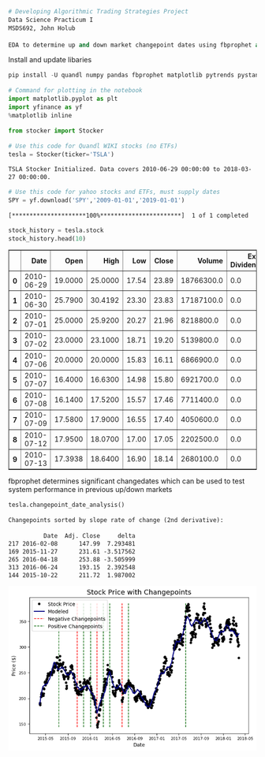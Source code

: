 ```python
# Developing Algorithmic Trading Strategies Project
Data Science Practicum I
MSDS692, John Holub

EDA to determine up and down market changepoint dates using fbprophet and stocker. These dates will be used to evaluate system viability in up/down market conditions.
```

Install and update libaries


```python
pip install -U quandl numpy pandas fbprophet matplotlib pytrends pystan plotly yfinance
```


```python
# Command for plotting in the notebook
import matplotlib.pyplot as plt
import yfinance as yf 
%matplotlib inline
```


```python
from stocker import Stocker
```


```python
# Use this code for Quandl WIKI stocks (no ETFs)
tesla = Stocker(ticker='TSLA')
```

    TSLA Stocker Initialized. Data covers 2010-06-29 00:00:00 to 2018-03-27 00:00:00.
    


```python
# Use this code for yahoo stocks and ETFs, must supply dates
SPY = yf.download('SPY','2009-01-01','2019-01-01')
```

    [*********************100%***********************]  1 of 1 completed
    


```python
stock_history = tesla.stock
stock_history.head(10)
```




<div>
<style scoped>
    .dataframe tbody tr th:only-of-type {
        vertical-align: middle;
    }

    .dataframe tbody tr th {
        vertical-align: top;
    }

    .dataframe thead th {
        text-align: right;
    }
</style>
<table border="1" class="dataframe">
  <thead>
    <tr style="text-align: right;">
      <th></th>
      <th>Date</th>
      <th>Open</th>
      <th>High</th>
      <th>Low</th>
      <th>Close</th>
      <th>Volume</th>
      <th>Ex-Dividend</th>
      <th>Split Ratio</th>
      <th>Adj. Open</th>
      <th>Adj. High</th>
      <th>Adj. Low</th>
      <th>Adj. Close</th>
      <th>Adj. Volume</th>
      <th>ds</th>
      <th>y</th>
      <th>Daily Change</th>
    </tr>
  </thead>
  <tbody>
    <tr>
      <th>0</th>
      <td>2010-06-29</td>
      <td>19.0000</td>
      <td>25.0000</td>
      <td>17.54</td>
      <td>23.89</td>
      <td>18766300.0</td>
      <td>0.0</td>
      <td>1.0</td>
      <td>19.0000</td>
      <td>25.0000</td>
      <td>17.54</td>
      <td>23.89</td>
      <td>18766300.0</td>
      <td>2010-06-29</td>
      <td>23.89</td>
      <td>4.8900</td>
    </tr>
    <tr>
      <th>1</th>
      <td>2010-06-30</td>
      <td>25.7900</td>
      <td>30.4192</td>
      <td>23.30</td>
      <td>23.83</td>
      <td>17187100.0</td>
      <td>0.0</td>
      <td>1.0</td>
      <td>25.7900</td>
      <td>30.4192</td>
      <td>23.30</td>
      <td>23.83</td>
      <td>17187100.0</td>
      <td>2010-06-30</td>
      <td>23.83</td>
      <td>-1.9600</td>
    </tr>
    <tr>
      <th>2</th>
      <td>2010-07-01</td>
      <td>25.0000</td>
      <td>25.9200</td>
      <td>20.27</td>
      <td>21.96</td>
      <td>8218800.0</td>
      <td>0.0</td>
      <td>1.0</td>
      <td>25.0000</td>
      <td>25.9200</td>
      <td>20.27</td>
      <td>21.96</td>
      <td>8218800.0</td>
      <td>2010-07-01</td>
      <td>21.96</td>
      <td>-3.0400</td>
    </tr>
    <tr>
      <th>3</th>
      <td>2010-07-02</td>
      <td>23.0000</td>
      <td>23.1000</td>
      <td>18.71</td>
      <td>19.20</td>
      <td>5139800.0</td>
      <td>0.0</td>
      <td>1.0</td>
      <td>23.0000</td>
      <td>23.1000</td>
      <td>18.71</td>
      <td>19.20</td>
      <td>5139800.0</td>
      <td>2010-07-02</td>
      <td>19.20</td>
      <td>-3.8000</td>
    </tr>
    <tr>
      <th>4</th>
      <td>2010-07-06</td>
      <td>20.0000</td>
      <td>20.0000</td>
      <td>15.83</td>
      <td>16.11</td>
      <td>6866900.0</td>
      <td>0.0</td>
      <td>1.0</td>
      <td>20.0000</td>
      <td>20.0000</td>
      <td>15.83</td>
      <td>16.11</td>
      <td>6866900.0</td>
      <td>2010-07-06</td>
      <td>16.11</td>
      <td>-3.8900</td>
    </tr>
    <tr>
      <th>5</th>
      <td>2010-07-07</td>
      <td>16.4000</td>
      <td>16.6300</td>
      <td>14.98</td>
      <td>15.80</td>
      <td>6921700.0</td>
      <td>0.0</td>
      <td>1.0</td>
      <td>16.4000</td>
      <td>16.6300</td>
      <td>14.98</td>
      <td>15.80</td>
      <td>6921700.0</td>
      <td>2010-07-07</td>
      <td>15.80</td>
      <td>-0.6000</td>
    </tr>
    <tr>
      <th>6</th>
      <td>2010-07-08</td>
      <td>16.1400</td>
      <td>17.5200</td>
      <td>15.57</td>
      <td>17.46</td>
      <td>7711400.0</td>
      <td>0.0</td>
      <td>1.0</td>
      <td>16.1400</td>
      <td>17.5200</td>
      <td>15.57</td>
      <td>17.46</td>
      <td>7711400.0</td>
      <td>2010-07-08</td>
      <td>17.46</td>
      <td>1.3200</td>
    </tr>
    <tr>
      <th>7</th>
      <td>2010-07-09</td>
      <td>17.5800</td>
      <td>17.9000</td>
      <td>16.55</td>
      <td>17.40</td>
      <td>4050600.0</td>
      <td>0.0</td>
      <td>1.0</td>
      <td>17.5800</td>
      <td>17.9000</td>
      <td>16.55</td>
      <td>17.40</td>
      <td>4050600.0</td>
      <td>2010-07-09</td>
      <td>17.40</td>
      <td>-0.1800</td>
    </tr>
    <tr>
      <th>8</th>
      <td>2010-07-12</td>
      <td>17.9500</td>
      <td>18.0700</td>
      <td>17.00</td>
      <td>17.05</td>
      <td>2202500.0</td>
      <td>0.0</td>
      <td>1.0</td>
      <td>17.9500</td>
      <td>18.0700</td>
      <td>17.00</td>
      <td>17.05</td>
      <td>2202500.0</td>
      <td>2010-07-12</td>
      <td>17.05</td>
      <td>-0.9000</td>
    </tr>
    <tr>
      <th>9</th>
      <td>2010-07-13</td>
      <td>17.3938</td>
      <td>18.6400</td>
      <td>16.90</td>
      <td>18.14</td>
      <td>2680100.0</td>
      <td>0.0</td>
      <td>1.0</td>
      <td>17.3938</td>
      <td>18.6400</td>
      <td>16.90</td>
      <td>18.14</td>
      <td>2680100.0</td>
      <td>2010-07-13</td>
      <td>18.14</td>
      <td>0.7462</td>
    </tr>
  </tbody>
</table>
</div>



fbprophet determines significant changedates which can be used to test system performance in previous up/down markets


```python
tesla.changepoint_date_analysis()
```

    
    Changepoints sorted by slope rate of change (2nd derivative):
    
              Date  Adj. Close     delta
    217 2016-02-08      147.99  7.293481
    169 2015-11-27      231.61 -3.517562
    265 2016-04-18      253.88 -3.505999
    313 2016-06-24      193.15  2.392548
    144 2015-10-22      211.72  1.987002
    


![png](output_9_1.png)



```python

```
